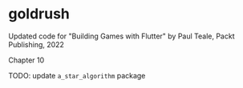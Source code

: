 # goldrush

Updated code for "Building Games with Flutter" by Paul Teale, Packt Publishing, 2022

Chapter 10

TODO: update `a_star_algorithm` package